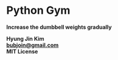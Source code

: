 # Python Gym  

**Increase the dumbbell weights gradually**  

**Hyung Jin Kim**  
**bubjoin@gmail.com**  
**MIT License**  